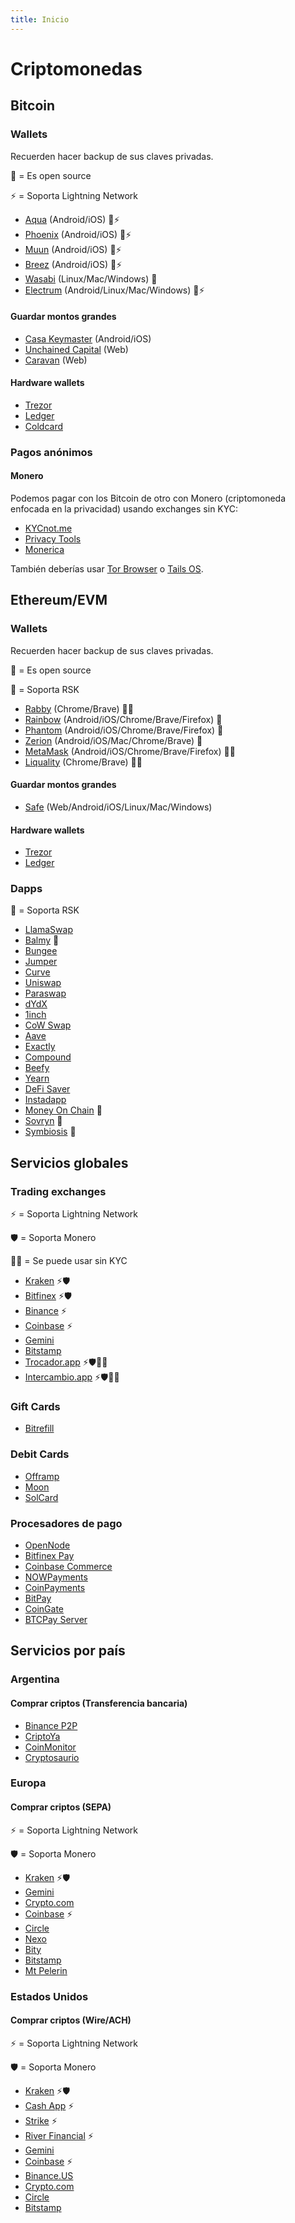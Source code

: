 ```yaml
---
title: Inicio
---
```


# Criptomonedas

## Bitcoin

### Wallets

Recuerden hacer backup de sus claves privadas.

📖 = Es open source

⚡ = Soporta Lightning Network

- [Aqua](https://aquawallet.io/) (Android/iOS) 📖⚡
- [Phoenix](https://phoenix.acinq.co/) (Android/iOS) 📖⚡
- [Muun](https://muun.com/) (Android/iOS) 📖⚡
- [Breez](https://breez.technology/) (Android/iOS) 📖⚡
- [Wasabi](https://wasabiwallet.io/) (Linux/Mac/Windows) 📖
- [Electrum](https://electrum.org/) (Android/Linux/Mac/Windows) 📖⚡

#### Guardar montos grandes

- [Casa Keymaster](https://keys.casa/keymaster/) (Android/iOS)
- [Unchained Capital](https://unchained-capital.com/vaults/) (Web)
- [Caravan](https://unchained-capital.github.io/caravan/) (Web)

#### Hardware wallets

- [Trezor](https://trezor.io/)
- [Ledger](https://www.ledger.com/)
- [Coldcard](https://coldcardwallet.com/)

### Pagos anónimos

#### Monero

Podemos pagar con los Bitcoin de otro con Monero (criptomoneda enfocada en la privacidad) usando exchanges sin KYC:

- [KYCnot.me](https://kycnot.me/)
- [Privacy Tools](https://www.privacytools.io/crypto)
- [Monerica](https://monerica.com/#exchanges)

También deberías usar [Tor Browser](https://www.torproject.org/) o [Tails OS](https://tails.boum.org/).

## Ethereum/EVM

### Wallets

Recuerden hacer backup de sus claves privadas.

📖 = Es open source

🌱 = Soporta RSK

- [Rabby](https://rabby.io/) (Chrome/Brave) 📖🌱
- [Rainbow](https://rainbow.me/) (Android/iOS/Chrome/Brave/Firefox) 📖
- [Phantom](https://phantom.app/) (Android/iOS/Chrome/Brave/Firefox) 📖
- [Zerion](https://zerion.io/) (Android/iOS/Mac/Chrome/Brave) 📖
- [MetaMask](https://metamask.io/) (Android/iOS/Chrome/Brave/Firefox) 📖🌱
- [Liquality](https://liquality.io/) (Chrome/Brave) 📖🌱

#### Guardar montos grandes

- [Safe](https://app.safe.global/) (Web/Android/iOS/Linux/Mac/Windows)

#### Hardware wallets

- [Trezor](https://trezor.io/)
- [Ledger](https://www.ledger.com/)

### Dapps

🌱 = Soporta RSK

- [LlamaSwap](https://swap.defillama.com/)
- [Balmy](https://app.balmy.xyz/) 🌱
- [Bungee](https://www.bungee.exchange/)
- [Jumper](https://jumper.exchange/)
- [Curve](https://curve.fi/)
- [Uniswap](https://app.uniswap.org/)
- [Paraswap](https://app.paraswap.io/)
- [dYdX](https://trade.dydx.exchange/)
- [1inch](https://app.1inch.io/)
- [CoW Swap](https://swap.cow.fi/)
- [Aave](https://app.aave.com/)
- [Exactly](https://app.exact.ly/)
- [Compound](https://app.compound.finance/)
- [Beefy](https://app.beefy.com/)
- [Yearn](https://yearn.finance/)
- [DeFi Saver](https://app.defisaver.com/)
- [Instadapp](https://defi.instadapp.io/)
- [Money On Chain](https://moneyonchain.com/) 🌱
- [Sovryn](https://sovryn.app/) 🌱
- [Symbiosis](https://app.symbiosis.finance/) 🌱

## Servicios globales

### Trading exchanges

⚡ = Soporta Lightning Network

🛡️ = Soporta Monero

🥷🏻 = Se puede usar sin KYC

- [Kraken](https://www.kraken.com/) ⚡🛡️
- [Bitfinex](https://www.bitfinex.com/) ⚡🛡️
- [Binance](https://www.binance.com/) ⚡
- [Coinbase](https://coinbase.com/) ⚡
- [Gemini](https://gemini.com/)
- [Bitstamp](https://www.bitstamp.net/)
- [Trocador.app](https://trocador.app/) ⚡🛡️🥷🏻
- [Intercambio.app](https://intercambio.app/) ⚡🛡️🥷🏻

### Gift Cards

- [Bitrefill](https://www.bitrefill.com/)

### Debit Cards

- [Offramp](https://www.offramp.xyz/)
- [Moon](https://paywithmoon.com/)
- [SolCard](https://www.solcard.cc/)

### Procesadores de pago

- [OpenNode](https://www.opennode.com/)
- [Bitfinex Pay](https://pay.bitfinex.com/)
- [Coinbase Commerce](https://commerce.coinbase.com/)
- [NOWPayments](https://nowpayments.io/)
- [CoinPayments](https://www.coinpayments.net/)
- [BitPay](https://bitpay.com/)
- [CoinGate](https://coingate.com/)
- [BTCPay Server](https://btcpayserver.org/)

## Servicios por país

### Argentina

#### Comprar criptos (Transferencia bancaria)

- [Binance P2P](https://www.binance.com/)
- [CriptoYa](https://criptoya.com/)
- [CoinMonitor](https://coinmonitor.info/)
- [Cryptosaurio](https://www.cryptosaurio.com/)

### Europa

#### Comprar criptos (SEPA)

⚡ = Soporta Lightning Network

🛡️ = Soporta Monero

- [Kraken](https://www.kraken.com/) ⚡🛡️
- [Gemini](https://gemini.com/)
- [Crypto.com](https://crypto.com/)
- [Coinbase](https://www.coinbase.com/) ⚡
- [Circle](https://www.circle.com/)
- [Nexo](https://nexo.com/)
- [Bity](https://bity.com/)
- [Bitstamp](https://www.bitstamp.net/)
- [Mt Pelerin](https://www.mtpelerin.com/)

### Estados Unidos

#### Comprar criptos (Wire/ACH)

⚡ = Soporta Lightning Network

🛡️ = Soporta Monero

- [Kraken](https://www.kraken.com/) ⚡🛡️
- [Cash App](https://cash.app/) ⚡
- [Strike](https://strike.me/) ⚡
- [River Financial](https://river.com/) ⚡
- [Gemini](https://gemini.com/)
- [Coinbase](https://www.coinbase.com/) ⚡
- [Binance.US](https://www.binance.us/)
- [Crypto.com](https://crypto.com/)
- [Circle](https://www.circle.com/)
- [Bitstamp](https://www.bitstamp.net/)
